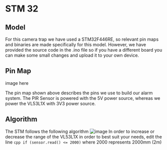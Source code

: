 # STM 32

## Model
For this camera trap we have used a STM32F446RE, so relevant pin maps and binaries are made specifically for this model. However, we have provided the source code in the .ino file so if you have a different board you can make some small changes and upload it to your own device.

## Pin Map
image here

The pin map shown above describes the pins we use to build our alarm system. The PIR Sensor is powered with the 5V power source, whereas we power the VL53L1X with 3V3 power source.

## Algorithm
The STM follows the following algorithm
![image](https://github.com/user-attachments/assets/4d72f88a-8f67-418e-aa36-f29783c59de3)
In order to increase or decrease the range of the VL53L1X in order to best suit your needs, edit the line ```cpp if (sensor.read() <= 2000)``` where 2000 represents 2000mm (2m) 

